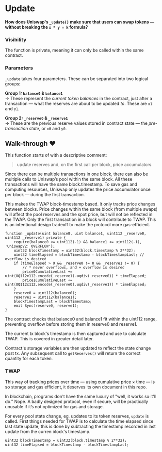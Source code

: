 # Update

**How does Uniswap's `_update()` make sure that users can swap tokens — without breaking the `x * y = k` formula?**

### Visibility

The function is private, meaning it can only be called within the same contract.

### Parameters

`_update` takes four parameters. These can be separated into two logical groups:

**Group 1: `balance0` & `balance1`**  
→ These represent the _current token balances_ in the contract, just after a transaction — what the reserves are about to be updated _to_. These are `x1` and `y1`.

**Group 2: `_reserve0` & `_reserve1`**  
→ These are the previous reserve values stored in contract state — the _pre-transaction state_, or `x0` and `y0`.

## Walk-through ♥

This function starts of with a descriptive comment:

> update reserves and, on the first call per block, price accumulators

Since there can be multiple transactions in one block, there can also be multiple calls to Uniswap’s pool within the same block. All these transactions will have the same block.timestamp. To save gas and computing resources, Uniswap only updates the price accumulator once per block — during the first transaction.

This makes the TWAP block-timestamp based. It only tracks price changes between blocks.
Price changes within the same block (from multiple swaps) will affect the pool reserves and the spot price, but will not be reflected in the TWAP. Only the first transaction in a block will contribute to TWAP.
This is an intentional design tradeoff to make the protocol more gas-efficient.

```solidity
function _update(uint balance0, uint balance1, uint112 _reserve0, uint112 _reserve1) private {
    require(balance0 <= uint112(-1) && balance1 <= uint112(-1), 'UniswapV2: OVERFLOW');
    uint32 blockTimestamp = uint32(block.timestamp % 2**32);
    uint32 timeElapsed = blockTimestamp - blockTimestampLast; // overflow is desired
    if (timeElapsed > 0 && _reserve0 != 0 && _reserve1 != 0) {
        // * never overflows, and + overflow is desired
        price0CumulativeLast += uint(UQ112x112.encode(_reserve1).uqdiv(_reserve0)) * timeElapsed;
        price1CumulativeLast += uint(UQ112x112.encode(_reserve0).uqdiv(_reserve1)) * timeElapsed;
    }
    reserve0 = uint112(balance0);
    reserve1 = uint112(balance1);
    blockTimestampLast = blockTimestamp;
    emit Sync(reserve0, reserve1);
}
```

The contract checks that balance0 and balance1 fit within the uint112 range, preventing overflow before storing them in reserve0 and reserve1.

The current tx block's timestamp is then captured and use to calculate TWAP. This is covered in greater detail later.

Contract's storage variables are then updated to reflect the state change post tx. Any subsequent call to `getReserves()` will return the correct quantity for each token.

### TWAP

This way of tracking prices over time — using cumulative price × time — is so storage and gas efficient, it deserves its own document in this repo.

In blockchain, programs don't have the same luxury of "well, it works so it'll do."
Nope. A badly designed protocol, even if secure, will be practically unusable if it’s not optimized for gas and storage.

For every pool state change, eg. updates to its token reserves, `update` is called. First things needed for TWAP is to calculate the time elapsed since last state update, this is done by subtracting the timestamp recorded in last update from the curren block's timestamp.

```solidity
uint32 blockTimestamp = uint32(block.timestamp % 2**32);
uint32 timeElapsed = blockTimestamp - blockTimestampLast;
```

